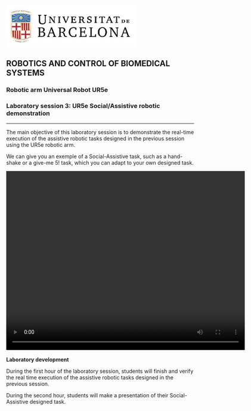 ![University of Barcelona Logo](Images/Session3/figure1.png)

## ROBOTICS AND CONTROL OF BIOMEDICAL SYSTEMS
### Robotic arm Universal Robot UR5e
### Laboratory session 3: UR5e Social/Assistive robotic demonstration

---

The main objective of this laboratory session is to demonstrate the real-time execution of the assistive robotic tasks designed in the previous session using the UR5e robotic arm.

We can give you an exemple of a Social-Assistive task, such as a hand-shake or a give-me 5! task, which you can adapt to your own designed task.

<video width="640" height="480" controls>
  <source src="https://github.com/manelpuig/Project_Assistive_Robotics/blob/main/Images/Session3/Video_Assistive.mp4" type="video/mp4">
</video>

**Laboratory development**

During the first hour of the laboratory session, students will finish and verify the real time execution of the assistive robotic tasks designed in the previous session. 

During the second hour, students will make a presentation of their Social-Assistive designed task.